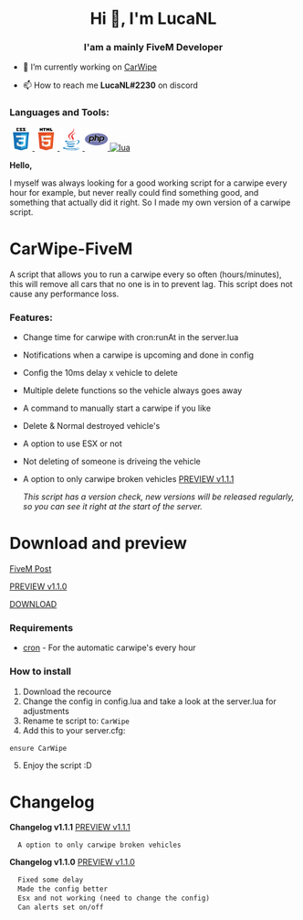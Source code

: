 <h1 align="center">Hi 👋, I'm LucaNL</h1>
<h3 align="center">I'am a mainly FiveM Developer</h3>

- 🔭 I’m currently working on [CarWipe](https://github.com/LucaNL/CarWipe-FiveM/)

- 📫 How to reach me **LucaNL#2230** on discord

<h3 align="left">Languages and Tools:</h3>
<p align="left"> <a href="https://www.w3schools.com/css/" target="_blank" rel="noreferrer"> <img src="https://raw.githubusercontent.com/devicons/devicon/master/icons/css3/css3-original-wordmark.svg" alt="css3" width="40" height="40"/> </a> <a href="https://www.w3.org/html/" target="_blank" rel="noreferrer"> <img src="https://raw.githubusercontent.com/devicons/devicon/master/icons/html5/html5-original-wordmark.svg" alt="html5" width="40" height="40"/> </a> <a href="https://www.java.com" target="_blank" rel="noreferrer"> <img src="https://raw.githubusercontent.com/devicons/devicon/master/icons/java/java-original.svg" alt="java" width="40" height="40"/> </a> <a href="https://www.php.net" target="_blank" rel="noreferrer"> <img src="https://raw.githubusercontent.com/devicons/devicon/master/icons/php/php-original.svg" alt="php" width="40" height="40"/> </a> <a href="https://www.lua.org" target="_blank" rel="noreferrer"> <img src="https://upload.wikimedia.org/wikipedia/commons/thumb/c/cf/Lua-Logo.svg/1024px-Lua-Logo.svg.png" alt="lua" width="40" height="40"/> </a> 
</p>


**Hello,**

I myself was always looking for a good working script for a carwipe every hour for example, but never really could find something good, and something that actually did it right. So I made my own version of a carwipe script.

# CarWipe-FiveM
A script that allows you to run a carwipe every so often (hours/minutes), this will remove all cars that no one is in to prevent lag. This script does not cause any performance loss.

### Features:

- Change time for carwipe with cron:runAt in the server.lua
- Notifications when a carwipe is upcoming and done in config
- Config the 10ms delay x vehicle to delete
- Multiple delete functions so the vehicle always goes away
- A command to manually start a carwipe if you like
- Delete & Normal destroyed vehicle's
- A option to use ESX or not
- Not deleting of someone is driveing the vehicle
- A option to only carwipe broken vehicles [PREVIEW v1.1.1](https://youtu.be/WGoHoXCuaVE)

  _This script has a version check, new versions will be released regularly, so you can see it right at the start of the server._
  
# Download and preview
[FiveM Post](https://forum.cfx.re/t/release-free-carwipe-fivem/4839898)

[PREVIEW v1.1.0](https://youtu.be/58E7WdJvPlQ)

[DOWNLOAD](https://github.com/LucaNL/CarWipe-FiveM/archive/refs/heads/main.zip) 

### Requirements

- [cron](https://github.com/esx-framework/cron/archive/refs/heads/master.zip) - For the automatic carwipe's every hour

### How to install
1. Download the recource
2. Change the config in config.lua and take a look at the server.lua for adjustments
3. Rename te script to: ```CarWipe```
4. Add this to your server.cfg:
```
ensure CarWipe
```
5. Enjoy the script :D

# Changelog
**Changelog v1.1.1** [PREVIEW v1.1.1](https://youtu.be/WGoHoXCuaVE)
```
  A option to only carwipe broken vehicles
```
  
**Changelog v1.1.0** [PREVIEW v1.1.0](https://youtu.be/58E7WdJvPlQ)
```
  Fixed some delay
  Made the config better
  Esx and not working (need to change the config)
  Can alerts set on/off
```
